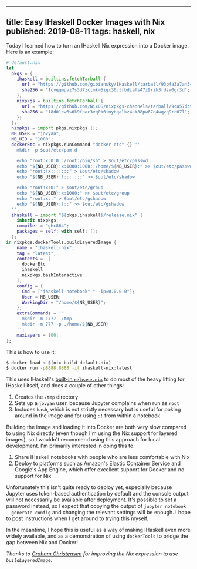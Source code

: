 --------------------------------------------------------------------------------
title: Easy IHaskell Docker Images with Nix
published: 2019-08-11
tags: haskell, nix
--------------------------------------------------------------------------------

Today I learned how to turn an IHaskell Nix expression into a Docker image. Here is an example:

```nix
# default.nix
let
  pkgs = {
    ihaskell = builtins.fetchTarball {
      url = "https://github.com/gibiansky/IHaskell/tarball/93bfa3a7a434c1dfe6873c2105c43856c282e183";
      sha256 = "1cvqqmpvz7s3d7zclmkm5igx36clrbdiafs47i9rik3rdzw0gr3d";
    };
    nixpkgs = builtins.fetchTarball {
      url = "https://github.com/NixOS/nixpkgs-channels/tarball/9ca57dc9171ca4547abf076a8987ed73c46f2e15";
      sha256 = "18d01cw6s6k9fnac3vq0k6inybqalkz4ak88pw67q4wqzq9rc07l";
    };
  };
  nixpkgs = import pkgs.nixpkgs {};
  NB_USER = "jovyan";
  NB_UID = "1000";
  dockerEtc = nixpkgs.runCommand "docker-etc" {} ''
    mkdir -p $out/etc/pam.d

    echo "root:x:0:0::/root:/bin/sh" > $out/etc/passwd
    echo "${NB_USER}:x:1000:1000::/home/${NB_USER}:" >> $out/etc/passwd
    echo "root:!x:::::::" > $out/etc/shadow
    echo "${NB_USER}:!:::::::" >> $out/etc/shadow

    echo "root:x:0:" > $out/etc/group
    echo "${NB_USER}:x:1000:" >> $out/etc/group
    echo "root:x::" > $out/etc/gshadow
    echo "${NB_USER}:!::" >> $out/etc/gshadow
  '';
  ihaskell = import "${pkgs.ihaskell}/release.nix" {
    inherit nixpkgs;
    compiler = "ghc864";
    packages = self: with self; [];
  };
in nixpkgs.dockerTools.buildLayeredImage {
    name = "ihaskell-nix";
    tag = "latest";
    contents =  [
      dockerEtc
      ihaskell
      nixpkgs.bashInteractive
    ];
    config = {
      Cmd = ["ihaskell-notebook" "--ip=0.0.0.0"];
      User = NB_USER;
      WorkingDir = "/home/${NB_USER}";
    };
    extraCommands = ''
      mkdir -m 1777 ./tmp
      mkdir -m 777 -p ./home/${NB_USER}
    '';
    maxLayers = 100;
};
```

This is how to use it:

```bash
$ docker load < $(nix-build default.nix)
$ docker run -p8888:8888 -it ihaskell-nix:latest
```

This uses IHaskell's [built-in
`release.nix`](https://github.com/gibiansky/IHaskell/blob/93bfa3a7a434c1dfe6873c2105c43856c282e183/release.nix)
to do most of the heavy lifting for IHaskell itself, and does a couple of other
things:

1. Creates the `/tmp` directory
1. Sets up a `jovyan` user, because Jupyter complains when run as `root`
1. Includes `bash`, which is not strictly necessary but is useful for poking
   around in the image and for using `:!` from within a notebook

Building the image and loading it into Docker are both very slow compared to
using Nix directly (even though I'm using the Nix support for layered images),
so I wouldn't recommend using this approach for local development. I'm
primarily interested in doing this to:

1. Share IHaskell notebooks with people who are less comfortable with Nix
2. Deploy to platforms such as Amazon's Elastic Container Service and Google's
   App Engine, which offer excellent support for Docker and no support for Nix

Unfortunately this isn't quite ready to deploy yet, especially because Jupyter
uses token-based authentication by default and the console output will not
necessarily be available after deployment. It's possible to set a password
instead, so I expect that copying the output of `jupyter notebook
--generate-config` and changing the relevant settings will be enough.  I hope
to post instructions when I get around to trying this myself.

In the meantime, I hope this is useful as a way of making IHaskell even more
widely available, and as a demonstration of using `dockerTools` to bridge the
gap between Nix and Docker!

_Thanks to [Graham Christensen](https://grahamc.com) for improving the Nix
expression to use `buildLayeredImage`._
